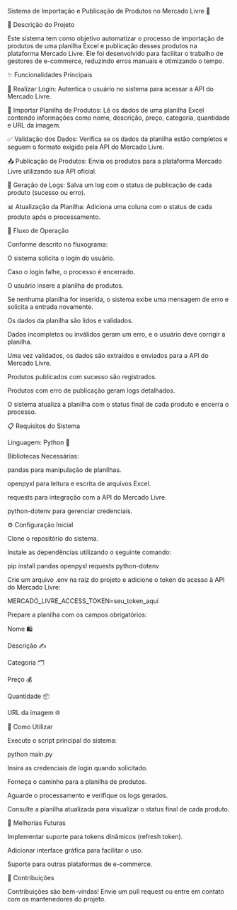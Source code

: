 Sistema de Importação e Publicação de Produtos no Mercado Livre 🚀

📝 Descrição do Projeto

Este sistema tem como objetivo automatizar o processo de importação de produtos de uma planilha Excel e publicação desses produtos na plataforma Mercado Livre. Ele foi desenvolvido para facilitar o trabalho de gestores de e-commerce, reduzindo erros manuais e otimizando o tempo.

✨ Funcionalidades Principais

🔐 Realizar Login: Autentica o usuário no sistema para acessar a API do Mercado Livre.

📂 Importar Planilha de Produtos: Lê os dados de uma planilha Excel contendo informações como nome, descrição, preço, categoria, quantidade e URL da imagem.

✅ Validação dos Dados: Verifica se os dados da planilha estão completos e seguem o formato exigido pela API do Mercado Livre.

📤 Publicação de Produtos: Envia os produtos para a plataforma Mercado Livre utilizando sua API oficial.

📜 Geração de Logs: Salva um log com o status de publicação de cada produto (sucesso ou erro).

📊 Atualização da Planilha: Adiciona uma coluna com o status de cada produto após o processamento.

🔄 Fluxo de Operação

Conforme descrito no fluxograma:

O sistema solicita o login do usuário.

Caso o login falhe, o processo é encerrado.

O usuário insere a planilha de produtos.

Se nenhuma planilha for inserida, o sistema exibe uma mensagem de erro e solicita a entrada novamente.

Os dados da planilha são lidos e validados.

Dados incompletos ou inválidos geram um erro, e o usuário deve corrigir a planilha.

Uma vez validados, os dados são extraídos e enviados para a API do Mercado Livre.

Produtos publicados com sucesso são registrados.

Produtos com erro de publicação geram logs detalhados.

O sistema atualiza a planilha com o status final de cada produto e encerra o processo.

📋 Requisitos do Sistema

Linguagem: Python 🐍

Bibliotecas Necessárias:

pandas para manipulação de planilhas.

openpyxl para leitura e escrita de arquivos Excel.

requests para integração com a API do Mercado Livre.

python-dotenv para gerenciar credenciais.

⚙️ Configuração Inicial

Clone o repositório do sistema.

Instale as dependências utilizando o seguinte comando:

pip install pandas openpyxl requests python-dotenv

Crie um arquivo .env na raiz do projeto e adicione o token de acesso à API do Mercado Livre:

MERCADO_LIVRE_ACCESS_TOKEN=seu_token_aqui

Prepare a planilha com os campos obrigatórios:

Nome 🛍️

Descrição ✍️

Categoria 🗂️

Preço 💰

Quantidade 📦

URL da imagem 🌐

🚀 Como Utilizar

Execute o script principal do sistema:

python main.py

Insira as credenciais de login quando solicitado.

Forneça o caminho para a planilha de produtos.

Aguarde o processamento e verifique os logs gerados.

Consulte a planilha atualizada para visualizar o status final de cada produto.

🔮 Melhorias Futuras

Implementar suporte para tokens dinâmicos (refresh token).

Adicionar interface gráfica para facilitar o uso.

Suporte para outras plataformas de e-commerce.

🤝 Contribuições

Contribuições são bem-vindas! Envie um pull request ou entre em contato com os mantenedores do projeto.
